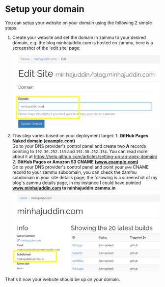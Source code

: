 # Setup your domain

You can setup your website on your domain using the following 2 simple steps:

  1. Create your website and set the domain in zammu to your desired domain,
      e.g. the blog minhajuddin.com is hosted on zammu, here is a screenshot of
      the 'edit site' page:
      ![Edit site](/images/domain-setup/edit-site.png)

  2. This step varies based on your deployment target:
    1. **GitHub Pages Naked domain (example.com)**  
      Go to your DNS provider's control panel and create two **A** records pointing to
      `192.30.252.153` and `192.30.252.154`.
      You can read more about it at https://help.github.com/articles/setting-up-an-apex-domain/
    2. **GitHub Pages or Amazon S3 CNAME (www.example.com)**  
      Go to your DNS provider's control panel and point your `www` CNAME record
      to your zammu subdomain, you can check the zammu subdomain in your site
      details page, the following is a screenshot of my blog's zammu details
      page, in my instance I could have pointed **www.minhajuddin.com to
      minhajuddin.zammu.in**
      ![Zammu subdomain](/images/domain-setup/zammu-subdomain.png)

That's it now your website should be up on your domain.
